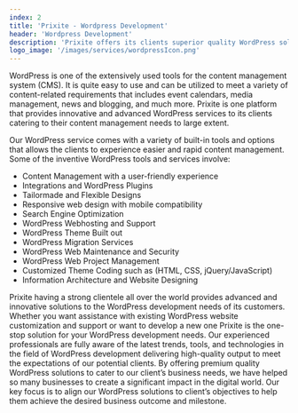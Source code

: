 ```yaml
---
index: 2
title: 'Prixite - Wordpress Development'
header: 'Wordpress Development'
description: 'Prixite offers its clients superior quality WordPress solutions helping them create a compelling impact in the business world.'
logo_image: '/images/services/wordpressIcon.png'
---
```


WordPress is one of the extensively used tools for the content management system (CMS). It is quite easy to use and can be utilized to meet a variety of content-related requirements that includes event calendars, media management, news and blogging, and much more. Prixite is one platform that provides innovative and advanced WordPress services to its clients catering to their content management needs to large extent.


Our WordPress service comes with a variety of built-in tools and options that allows the clients to experience easier and rapid content management. Some of the inventive WordPress tools and services involve:


- Content Management with a user-friendly experience
- Integrations and WordPress Plugins
- Tailormade and Flexible Designs
- Responsive web design with mobile compatibility
- Search Engine Optimization
- WordPress Webhosting and Support
- WordPress Theme Built out
- WordPress Migration Services
- WordPress Web Maintenance and Security
- WordPress Web Project Management
- Customized Theme Coding such as (HTML, CSS, jQuery/JavaScript)
- Information Architecture and Website Designing


Prixite having a strong clientele all over the world provides advanced and innovative solutions to the WordPress development needs of its customers. Whether you want assistance with existing WordPress website customization and support or want to develop a new one Prixite is the one-stop solution for your WordPress development needs. Our experienced professionals are fully aware of the latest trends, tools, and technologies in the field of WordPress development delivering high-quality output to meet the expectations of our potential clients. By offering premium quality WordPress solutions to cater to our client’s business needs, we have helped so many businesses to create a significant impact in the digital world. Our key focus is to align our WordPress solutions to client’s objectives to help them achieve the desired business outcome and milestone.